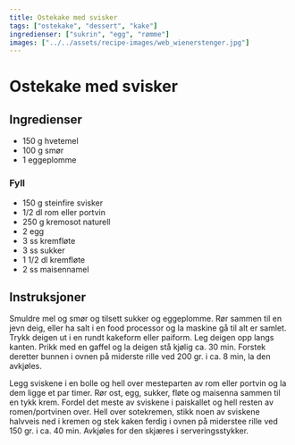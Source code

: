 ```yaml
---
title: Ostekake med svisker
tags: ["ostekake", "dessert", "kake"]
ingredienser: ["sukrin", "egg", "rømme"]
images: ["../../assets/recipe-images/web_wienerstenger.jpg"]
---
```


# Ostekake med svisker

## Ingredienser

- 150 g hvetemel
- 100 g smør
- 1 eggeplomme

### Fyll

- 150 g steinfire svisker
- 1/2 dl rom eller portvin
- 250 g kremosot naturell
- 2 egg
- 3 ss kremfløte
- 3 ss sukker
- 1 1/2 dl kremfløte
- 2 ss maisennamel

## Instruksjoner

Smuldre mel og smør og tilsett sukker og eggeplomme. Rør sammen til en jevn deig, eller ha salt i en food processor og la maskine gå til alt er samlet. Trykk deigen ut i en rundt kakeform eller paiform. Leg deigen opp langs kanten. Prikk med en gaffel og la deigen stå kjølig ca. 30 min. Forstek deretter bunnen i ovnen på miderste rille ved 200 gr. i ca. 8 min, la den avkjøles.

Legg sviskene i en bolle og hell over mesteparten av rom eller portvin og la dem ligge et par timer. Rør ost, egg, sukker, fløte og maisenna sammen til en tykk krem. Fordel det meste av sviskene i paiskallet og hell resten av romen/portvinen over. Hell over sotekremen, stikk noen av sviskene halvveis ned i kremen og stek kaken ferdig i ovnen på miderstee rille ved 150 gr. i ca. 40 min. Avkjøles for den skjæres i serveringsstykker.
